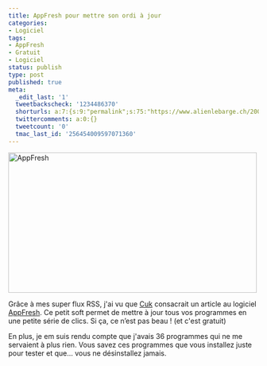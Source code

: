 ```yaml
---
title: AppFresh pour mettre son ordi à jour
categories:
- Logiciel
tags:
- AppFresh
- Gratuit
- Logiciel
status: publish
type: post
published: true
meta:
  _edit_last: '1'
  tweetbackscheck: '1234486370'
  shorturls: a:7:{s:9:"permalink";s:75:"https://www.alienlebarge.ch/2008/12/17/appfresh-pour-mettre-son-ordi-a-jour/";s:7:"tinyurl";s:25:"https://tinyurl.com/bapzaq";s:4:"isgd";s:17:"https://is.gd/ikhy";s:5:"bitly";s:18:"https://bit.ly/1J72";s:5:"snipr";s:22:"https://snipr.com/b9xvx";s:5:"snurl";s:22:"https://snurl.com/b9xvx";s:7:"snipurl";s:24:"https://snipurl.com/b9xvx";}
  twittercomments: a:0:{}
  tweetcount: '0'
  tmac_last_id: '256454009597071360'
---
```

<img class="alignnone size-medium wp-image-899" title="AppFresh" src="https://dlgjp9x71cipk.cloudfront.net/2008/12/appfresh-500x282.png" alt="AppFresh" width="500" height="282" />

Grâce à mes super flux RSS, j'ai vu que <a title="L'article de Cuk sur AppFresh" href="https://www.cuk.ch/articles/4079">Cuk</a> consacrait un article au logiciel <a title="Le site d'AppFresh" href="https://metaquark.de/appfresh/">AppFresh</a>. Ce petit soft permet de mettre à jour tous vos programmes en une petite série de clics. Si ça, ce n’est pas beau ! (et c'est gratuit)

En plus, je em suis rendu compte que j'avais 36 programmes qui ne me servaient à plus rien. Vous savez ces programmes que vous installez juste pour tester et que... vous ne désinstallez jamais.
